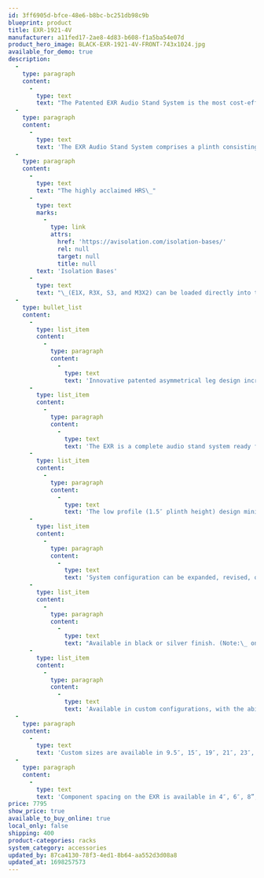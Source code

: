 ```yaml
---
id: 3ff6905d-bfce-48e6-b8bc-bc251db98c9b
blueprint: product
title: EXR-1921-4V
manufacturer: a11fed17-2ae8-4d83-b608-f1a5ba54e07d
product_hero_image: BLACK-EXR-1921-4V-FRONT-743x1024.jpg
available_for_demo: true
description:
  -
    type: paragraph
    content:
      -
        type: text
        text: "The Patented EXR Audio Stand System is the most cost-effective, high-performance audio stand system developed by HRS (US Patent No.: 11,751,682).\_ This Patent Pending design has a unique asymmetrical 4-leg vertical support system that increases frame stiffness and overall performance compared to traditional 3 or 4-leg designs."
  -
    type: paragraph
    content:
      -
        type: text
        text: 'The EXR Audio Stand System comprises a plinth consisting of billet-machined aluminum front trim, proprietary HRS-constrained layer damping system, as well as custom pressed resin fabric composite top and bottom plates. The vertical structure of the EXR Audio Stand System consists of a custom modular billet-machined aluminum support system with an internal energy dissipation system.'
  -
    type: paragraph
    content:
      -
        type: text
        text: "The highly acclaimed HRS\_"
      -
        type: text
        marks:
          -
            type: link
            attrs:
              href: 'https://avisolation.com/isolation-bases/'
              rel: null
              target: null
              title: null
        text: 'Isolation Bases'
      -
        type: text
        text: "\_(E1X, R3X, S3, and M3X2) can be loaded directly into the EXR Audio Stand System at any, or all, shelf locations, for even better overall performance. Unlike the other HRS Audio Stands, HRS Isolation Bases are not required in the EXR Audio Stand System. The EXR plinth used in the structure of the audio stand system can be used to support the component directly."
  -
    type: bullet_list
    content:
      -
        type: list_item
        content:
          -
            type: paragraph
            content:
              -
                type: text
                text: 'Innovative patented asymmetrical leg design increases rigidity and performance.'
      -
        type: list_item
        content:
          -
            type: paragraph
            content:
              -
                type: text
                text: 'The EXR is a complete audio stand system ready for your components. You can selectively add any HRS Isolation Base at any location.'
      -
        type: list_item
        content:
          -
            type: paragraph
            content:
              -
                type: text
                text: 'The low profile (1.5″ plinth height) design minimizes the total vertical height, which makes the EXR the most space-efficient HRS Audio Stand.'
      -
        type: list_item
        content:
          -
            type: paragraph
            content:
              -
                type: text
                text: 'System configuration can be expanded, revised, or upgraded at any time (preserves value)'
      -
        type: list_item
        content:
          -
            type: paragraph
            content:
              -
                type: text
                text: "Available in black or silver finish. (Note:\_ on silver EXR Audio Stand Systems, the left and right sides, as well as the back of the plinth, are a black finish.)"
      -
        type: list_item
        content:
          -
            type: paragraph
            content:
              -
                type: text
                text: 'Available in custom configurations, with the ability to support as many or as few components as needed'
  -
    type: paragraph
    content:
      -
        type: text
        text: 'Custom sizes are available in 9.5″, 15″, 19″, 21″, 23″, and 25″ width with any customer-specified depth, making it the most affordable HRS Audio Stand for any component.'
  -
    type: paragraph
    content:
      -
        type: text
        text: 'Component spacing on the EXR is available in 4″, 6″, 8”, 10”, or 12″, as well as custom component spacing of 14″, 16″, and 18″.'
price: 7795
show_price: true
available_to_buy_online: true
local_only: false
shipping: 400
product-categories: racks
system_category: accessories
updated_by: 87ca4130-78f3-4ed1-8b64-aa552d3d08a8
updated_at: 1698257573
---
```

